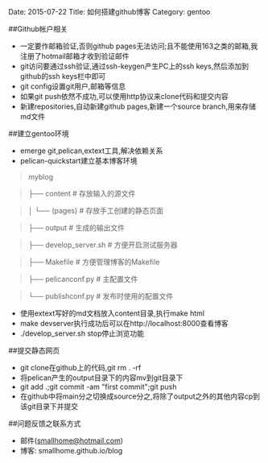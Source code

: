 Date: 2015-07-22
Title: 如何搭建github博客
Category: gentoo

##Github帐户相关
* 一定要作邮箱验证,否则github pages无法访问;且不能使用163之类的邮箱,我注册了hotmail邮箱才收到验证邮件
* git访问要通过ssh验证,通过ssh-keygen产生PC上的ssh keys,然后添加到github的ssh keys栏中即可
* git config设置git用户,邮箱等信息
* 如果git push依然不成功,可以使用http协议来clone代码和提交内容
* 新建repositories,自动新建github pages,新建一个source branch,用来存储md文件


##建立gentoo环境

* emerge git,pelican,extext工具,解决依赖关系
* pelican-quickstart建立基本博客环境
>myblog

>├── content # 存放输入的源文件

>│ └── (pages) # 存放手工创建的静态页面

>├── output # 生成的输出文件

>├── develop_server.sh # 方便开启测试服务器

>├── Makefile # 方便管理博客的Makefile

>├── pelicanconf.py # 主配置文件

>└── publishconf.py # 发布时使用的配置文件

* 使用extext写好的md文档放入content目录,执行make html
* make devserver执行成功后可以在http://localhost:8000查看博客
* ./develop_server.sh stop停止浏览功能


##提交静态网页
* git clone在github上的代码,git rm . -rf
* 将pelican产生的output目录下的内容mv到git目录下
* git add .;git commit -am "first commit";git push
* 在github中将main分之切换成source分之,将除了output之外的其他内容cp到该git目录下并提交


##问题反馈之联系方式
* 邮件(smallhome@hotmail.com)
* 博客: smallhome.github.io/blog
